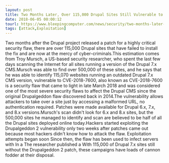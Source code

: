 ```yaml
---
layout: post
title: Two Months Later, Over 115,000 Drupal Sites Still Vulnerable to Drupalgeddon 2
date: 2018-06-05 00:00:12
tourl: https://www.bleepingcomputer.com/news/security/two-months-later-over-115-000-drupal-sites-still-vulnerable-to-drupalgeddon-2/
tags: [attack,Exploitation]
---
```

Two months after the Drupal project released a patch for a highly critical security flaw, there are over 115,000 Drupal sites that have failed to install the fix and are now at the mercy of cyber-criminals.This estimation comes from Troy Mursch, a US-based security researcher, who spent the last few days scanning the Internet for all sites running a version of the Drupal 7.x CMS.Mursch was able to find over 500,000 of these sites, and he says that he was able to identify 115,070 websites running an outdated Drupal 7.x CMS version, vulnerable to CVE-2018-7600, also known as CVE-2018-7600 is a security flaw that came to light in late March 2018 and was considered one of the most severe security flaws to affect the Drupal CMS since the original Drupalgeddon flaw discovered back in 2014.The vulnerability allows attackers to take over a site just by accessing a malformed URL, no authentication required. Patches were made available for Drupal 6.x, 7.x, and 8.x versions.Mursch's scan didn't look for 6.x and 8.x sites, but the 500,000 sites he managed to identify and scan are believed to be half of all the Drupal sites deployed online today.Hackers started exploiting the Drupalgeddon 2 vulnerability only two weeks after patches came out because most hackers didn't know how to attack the flaw. Exploitation attempts began soon Since then, the flaw has been used to infect servers with In a The researcher published a With 115,000 of Drupal 7.x sites still without the Drupalgeddon 2 patch, these campaigns have loads of cannon fodder at their disposal.